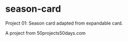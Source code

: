 # season-card
Project 01: Season card adapted from expandable card.

A project from 50projects50days.com
